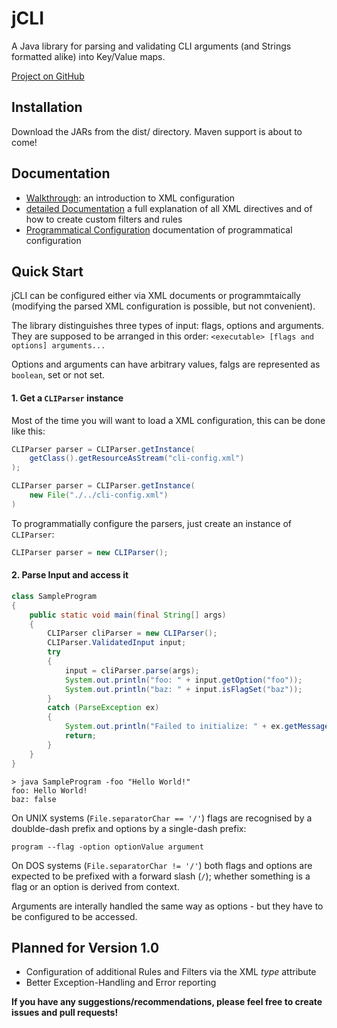 # jCLI
A Java library for parsing and validating CLI arguments (and Strings formatted alike) into Key/Value maps.

[Project on GitHub](http://github.com/tmarsteel/jcli)

## Installation

Download the JARs from the dist/ directory. Maven support is about to come!


## Documentation

* [Walkthrough](docs/walkthrough.md): an introduction to XML configuration
* [detailed Documentation](docs/detailed.md) a full explanation of all XML directives and of how to create custom   filters and rules
* [Programmatical Configuration](docs/programmatical.md) documentation of programmatical configuration

## Quick Start

jCLI can be configured either via XML documents or programmtaically (modifying the parsed XML configuration is
possible, but not convenient).  

The library distinguishes three types of input: flags, options and arguments. They are supposed to be arranged in
this order: `<executable> [flags and options] arguments...`

Options and arguments can have arbitrary values, falgs are represented as `boolean`, set or not set.

#### 1. Get a `CLIParser` instance

Most of the time you will want to load a XML configuration, this can be done like this:

```java
CLIParser parser = CLIParser.getInstance(
    getClass().getResourceAsStream("cli-config.xml")
);

CLIParser parser = CLIParser.getInstance(
    new File("./../cli-config.xml")
)
```

To programmatially configure the parsers, just create an instance of `CLIParser`:

```java
CLIParser parser = new CLIParser();
```

#### 2. Parse Input and access it

```java
class SampleProgram
{
    public static void main(final String[] args)
    {
        CLIParser cliParser = new CLIParser();
        CLIParser.ValidatedInput input;
        try
        {
            input = cliParser.parse(args);
            System.out.println("foo: " + input.getOption("foo"));
            System.out.println("baz: " + input.isFlagSet("baz"));
        }
        catch (ParseException ex)
        {
            System.out.println("Failed to initialize: " + ex.getMessage());
            return;
        }
    }
}
```

```
> java SampleProgram -foo "Hello World!"
foo: Hello World!
baz: false
```

On UNIX systems (`File.separatorChar == '/'`) flags are recognised by a doublde-dash prefix and options by a
single-dash prefix:

`program --flag -option optionValue argument`

On DOS systems (`File.separatorChar != '/'`) both flags and options are expected to be prefixed with a forward
slash (`/`); whether something is a flag or an option is derived from context.

Arguments are interally handled the same way as options - but they have to be configured to be accessed.

## Planned for Version 1.0

* Configuration of additional Rules and Filters via the XML *type* attribute
* Better Exception-Handling and Error reporting

**If you have any suggestions/recommendations, please feel free to create issues and pull requests!**

